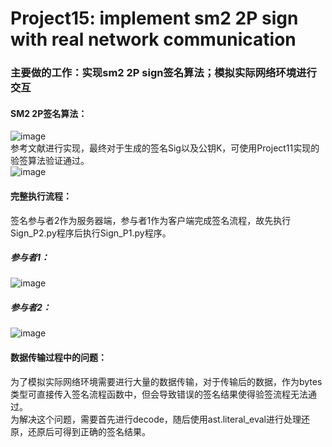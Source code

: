 # Project15: implement sm2 2P sign with real network communication  
### 主要做的工作：实现sm2 2P sign签名算法；模拟实际网络环境进行交互    
#### SM2 2P签名算法：  
![image](https://github.com/Dianyudengdeng/homework-group-113/assets/93588357/53899964-99a9-4778-b60d-ba5fe55a597f)  
参考文献进行实现，最终对于生成的签名Sig以及公钥K，可使用Project11实现的验签算法验证通过。  
![image](https://github.com/Dianyudengdeng/homework-group-113/assets/93588357/7d737527-936e-4568-864c-bda1e9581557)  
#### 完整执行流程：
签名参与者2作为服务器端，参与者1作为客户端完成签名流程，故先执行Sign_P2.py程序后执行Sign_P1.py程序。  
##### 参与者1：  
![image](https://github.com/Dianyudengdeng/homework-group-113/assets/93588357/f1980dff-0024-4746-945f-735fc9a5be9e)  
##### 参与者2：  
![image](https://github.com/Dianyudengdeng/homework-group-113/assets/93588357/1d16dbb0-0f4a-4854-a83f-7c0613ff2959)  

#### 数据传输过程中的问题：  
为了模拟实际网络环境需要进行大量的数据传输，对于传输后的数据，作为bytes类型可直接传入签名流程函数中，但会导致错误的签名结果使得验签流程无法通过。  
为解决这个问题，需要首先进行decode，随后使用ast.literal_eval进行处理还原，还原后可得到正确的签名结果。  

